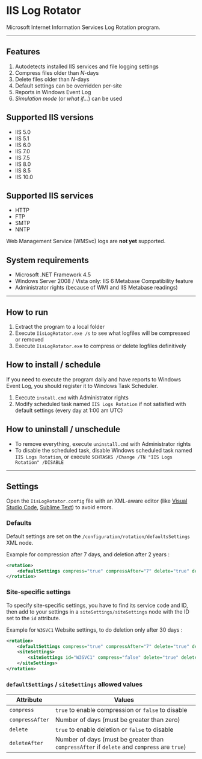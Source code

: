 ﻿# IIS Log Rotator
Microsoft Internet Information Services Log Rotation program.

---

## Features

1. Autodetects installed IIS services and file logging settings
2. Compress files older than _N_-days
3. Delete files older than _N_-days
4. Default settings can be overridden per-site
5. Reports in Windows Event Log
6. _Simulation mode_ (or _what if..._) can be used

## Supported IIS versions

* IIS 5.0
* IIS 5.1
* IIS 6.0
* IIS 7.0
* IIS 7.5
* IIS 8.0
* IIS 8.5
* IIS 10.0

## Supported IIS services

* HTTP
* FTP
* SMTP
* NNTP

Web Management Service (WMSvc) logs are __not yet__ supported.

## System requirements

* Microsoft .NET Framework 4.5
* Windows Server 2008 / Vista only: IIS 6 Metabase Compatibility feature
* Administrator rights (because of WMI and IIS Metabase readings)

---

## How to run

1. Extract the program to a local folder
2. Execute `IisLogRotator.exe /s` to see what logfiles will be compressed or removed
3. Execute `IisLogRotator.exe` to compress or delete logfiles definitively

## How to install / schedule

If you need to execute the program daily and have reports to Windows Event Log,
you should register it to Windows Task Scheduler.

1. Execute `install.cmd` with Administrator rights
2. Modify scheduled task named `IIS Logs Rotation` if not satisfied with default settings (every day at 1:00 am UTC)

## How to uninstall / unschedule

* To remove everything, execute `uninstall.cmd` with Administrator rights
* To disable the scheduled task, disable Windows scheduled task named `IIS Logs Rotation`, or execute `SCHTASKS /Change /TN "IIS Logs Rotation" /DISABLE`

---

## Settings

Open the `IisLogRotator.config` file with an XML-aware editor (like [Visual Studio Code](http://code.visualstudio.com), [Sublime Text](http://www.sublimetext.com)) to avoid errors.

### Defaults

Default settings are set on the `/configuration/rotation/defaultsSettings` XML node.

Example for compression after 7 days, and deletion after 2 years :

```xml
<rotation>
	<defaultSettings compress="true" compressAfter="7" delete="true" deleteAfter="730"/>
</rotation>
```

### Site-specific settings

To specify site-specific settings, you have to find its service code and ID,
then add to your settings in a `siteSettings/siteSettings` node with the ID set to the `id` attribute.

Example for `W3SVC1` Website settings, to do deletion only after 30 days :

```xml
<rotation>
	<defaultSettings compress="true" compressAfter="7" delete="true" deleteAfter="730"/>
	<siteSettings>
		<siteSettings id="W3SVC1" compress="false" delete="true" deleteAfter="30"/>
	</siteSettings>
</rotation>
```

### `defaultSettings` / `siteSettings` allowed values

| Attribute | Values |
| --- | --- |
| `compress` | `true` to enable compression or `false` to disable |
| `compressAfter` | Number of days (must be greater than zero) |
| `delete` | `true` to enable deletion or `false` to disable |
| `deleteAfter` | Number of days (must be greater than `compressAfter` if `delete` and `compress` are `true`) |